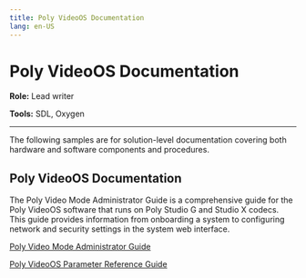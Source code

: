 ```yaml
---
title: Poly VideoOS Documentation
lang: en-US
---
```


# Poly VideoOS Documentation

**Role:** Lead writer

**Tools:** SDL, Oxygen

---

The following samples are for solution-level documentation covering both hardware and software components and procedures.

## Poly VideoOS Documentation

The Poly Video Mode Administrator Guide is a comprehensive guide for the Poly VideoOS software that runs on Poly Studio G and Studio X codecs.
This guide provides information from onboarding a system to configuring network and security settings in the system web interface.

<a href="https://docs.poly.com/bundle/polyvideomode-ag-current/" rel="noreferrer">Poly Video Mode Administrator Guide</a>

<a href="https://docs.poly.com/bundle/polyvideoos-prg-current/" rel="noreferrer">Poly VideoOS Parameter Reference Guide</a>





